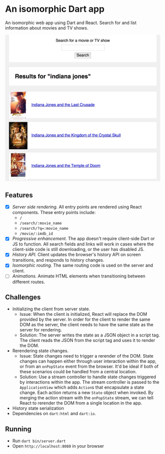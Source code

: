 # An isomorphic Dart app

An isomorphic web app using Dart and React. Search for and list information about movies and TV shows.

![Screenshot](screenshot.jpg)

## Features

* [x] *Server side rendering.* All entry points are rendered using React components. These entry points include:
  * `/`
  * `/search/:movie_name`
  * `/search/?q=:movie_name`
  * `/movie/:imdb_id`
* [x] *Progressive enhancement.* The app doesn't require client-side Dart or JS to function. All search fields and links will work in cases where the client-side code is still downloading, or the user has disabled JS.
* [x] *History API.* Client updates the browser's history API on screen transitions, and responds to history changes.
* [x] *Isomorphic routing.* The same routing code is used on the server and client.
* [ ] *Animations.* Animate HTML elements when transitioning between different routes.

## Challenges

* Initializing the client from server state.
  * Issue: When the client is initialized, React will replace the DOM provided by the server. In order for the client to render the same DOM as the server, the client needs to have the same state as the server for rendering.
  * Solution: The server writes the state as a JSON object in a script tag. The client reads the JSON from the script tag and uses it to render the DOM.
* Rerendering state changes.
  * Issue: State changes need to trigger a rerender of the DOM. State changes can happen either through user interaction within the app, or from an `onPopState` event from the browser. It'd be ideal if both of these scenarios could be handled from a central location.
  * Solution: Use a stream controller to handle state changes triggered by interactions within the app. The stream controller is passed to the `ApplicationView` which adds `Action`s that encapsulate a state change. Each action returns a new `State` object when invoked. By merging the action stream with the `onPopState` stream, we can tell React to rerender the DOM from a single location in the app.
* History state serialization
* Dependencies on `dart:html` and `dart:io`.

## Running

* Run `dart bin/server.dart`
* Open `http://localhost:8080` in your browser
